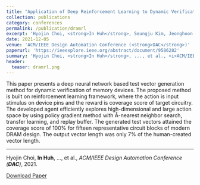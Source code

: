 ```yaml
---
title: "Application of Deep Reinforcement Learning to Dynamic Verification of DRAM Designs"
collection: publications
category: conferences
permalink: /publication/dramrl
excerpt: 'Hyojin Choi, <strong>In Huh</strong>, Seungju Kim, Jeonghoon Ko, Changwook Jeong, Hyeonsik Son, Kiwon Kwon, Joonwan Chai, Younsik Park, Jaehoon Jeong, Dae Sin Kim, Jung Yun Choi'
date: 2021-12-05
venue: 'ACM/IEEE Design Automation Conference (<strong>DAC</strong>)'
paperurl: 'https://ieeexplore.ieee.org/abstract/document/9586282'
summary: 'Hyojin Choi, <strong>In Huh</strong>, ..., et al., <i>ACM/IEEE Design Automation Conference (<strong>DAC</strong>)</i>, 2021.'
header:
  teaser: dramrl.png
---
```

This paper presents a deep neural network based test vector generation method for dynamic verification of memory devices. The proposed method is built on reinforcement learning framework, where the action is input stimulus on device pins and the reward is coverage score of target circuitry. The developed agent efficiently explores high-dimensional and large action space by using policy gradient method with Å-nearest neighbor search, transfer learning, and replay buffer. The generated test vectors attained the coverage score of 100% for fifteen representative circuit blocks of modern DRAM design. The output vector length was only 7% of the human-created vector length.

<hr>

Hyojin Choi, <strong>In Huh</strong>, ..., et al., <i>ACM/IEEE Design Automation Conference (<strong>DAC</strong>)</i>, 2021.

[Download Paper](https://ieeexplore.ieee.org/abstract/document/9586282)